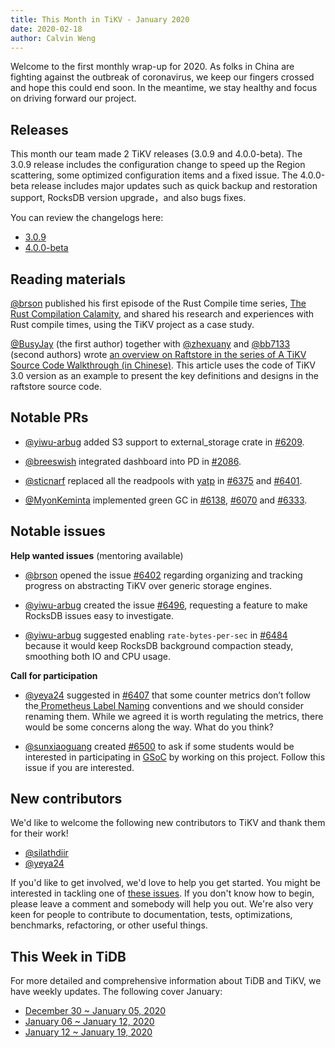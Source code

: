 ```yaml
---
title: This Month in TiKV - January 2020
date: 2020-02-18
author: Calvin Weng
---
```


<!-- Fill in the below from the API: https://developer.github.com/v4/explorer/ -->

Welcome to the first monthly wrap-up for 2020. As folks in China are fighting against the outbreak of coronavirus, we keep our fingers crossed and hope this could end soon. In the meantime, we stay healthy and focus on driving forward our project.


## Releases

This month our team made 2 TiKV releases (3.0.9 and 4.0.0-beta). The 3.0.9 release includes the configuration change to speed up the Region scattering, some optimized configuration items and a fixed issue. The 4.0.0-beta release includes major updates such as quick backup and restoration support, RocksDB version upgrade，and also bugs fixes.

You can review the changelogs here:

*   [3.0.9](https://github.com/tikv/tikv/releases/tag/v3.0.9)
*   [4.0.0-beta](https://github.com/tikv/tikv/releases/tag/v4.0.0-beta)

## Reading materials

[@brson](https://github.com/brson) published his first episode of the Rust Compile time series, [The Rust Compilation Calamity](https://tikv.org/blog/rust-compilation-calamity/), and shared his research and experiences with Rust compile times, using the TiKV project as a case study.

[@BusyJay](https://github.com/BusyJay) (the first author) together with [@zhexuany](https://github.com/zhexuany) and [@bb7133](https://github.com/bb7133) (second authors) wrote [an overview on Raftstore in the series of A TiKV Source Code Walkthrough (in Chinese)](https://pingcap.com/blog-cn/tikv-source-code-reading-17/). This article uses the code of TiKV 3.0 version as an example to present the key definitions and designs in the raftstore source code.

## Notable PRs

- [@yiwu-arbug](https://github.com/yiwu-arbug) added S3 support to external_storage crate in [#6209](https://github.com/tikv/tikv/pull/6209).

- [@breeswish](https://github.com/breeswish) integrated dashboard into PD in [#2086](https://github.com/pingcap/pd/pull/2086).

- [@sticnarf](https://github.com/sticnarf) replaced all the readpools with [yatp](https://github.com/tikv/yatp) in [#6375](https://github.com/tikv/tikv/pull/6375) and [#6401](https://github.com/tikv/tikv/pull/6401).

- [@MyonKeminta](https://github.com/MyonKeminta) implemented green GC in [#6138](https://github.com/tikv/tikv/pull/6138), [#6070](https://github.com/tikv/tikv/pull/6070) and [#6333](https://github.com/tikv/tikv/pull/6333).

## Notable issues

**Help wanted issues** (mentoring available)

- [@brson](https://github.com/brson) opened the issue [#6402](https://github.com/tikv/tikv/issues/6402) regarding organizing and tracking progress on abstracting TiKV over generic storage engines.

- [@yiwu-arbug](https://github.com/yiwu-arbug) created the issue [#6496](https://github.com/tikv/tikv/issues/6496), requesting a feature to make RocksDB issues easy to investigate.

- [@yiwu-arbug](https://github.com/yiwu-arbug) suggested enabling `rate-bytes-per-sec` in [#6484](https://github.com/tikv/tikv/issues/6484) because it would keep RocksDB background compaction steady, smoothing both IO and CPU usage.

**Call for participation**

- [@yeya24](https://github.com/yeya24) suggested in [#6407](https://github.com/tikv/tikv/issues/6407) that some counter metrics don’t follow  the[ Prometheus Label Naming](https://prometheus.io/docs/practices/naming/) conventions and we should consider renaming them. While we agreed it is worth regulating the metrics, there would be some concerns along the way. What do you think?

- [@sunxiaoguang](https://github.com/sunxiaoguang) created  [#6500](#6500) to ask if some students would be interested in participating in [GSoC](https://summerofcode.withgoogle.com/) by working on this project. Follow this issue if you are interested.

## New contributors

We'd like to welcome the following new contributors to TiKV and thank them for their work!

* [@silathdiir](https://github.com/silathdiir)
* [@yeya24](https://github.com/yeya24)

If you'd like to get involved, we'd love to help you get started. You might be interested in tackling one of [these issues](https://github.com/tikv/tikv/issues?q=is%3Aopen+is%3Aissue+label%3A%22D%3A+Easy%22+label%3A%22S%3A+HelpWanted%22). If you don't know how to begin, please leave a comment and somebody will help you out. We're also very keen for people to contribute to documentation, tests, optimizations, benchmarks, refactoring, or other useful things.

## This Week in TiDB

For more detailed and comprehensive information about TiDB and TiKV, we have weekly updates. The following cover January:

*   [December 30 ~ January 05, 2020](https://pingcap.com/weekly/2020-01-06-tidb-weekly/)
*   [January 06 ~ January 12, 2020](https://pingcap.com/weekly/2020-01-14-tidb-weekly/)
*   [January 12 ~ January 19, 2020](https://pingcap.com/weekly/2020-01-20-tidb-weekly/)
